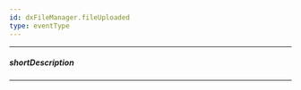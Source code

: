 ```yaml
---
id: dxFileManager.fileUploaded
type: eventType
---
```

---
##### shortDescription
<!-- Description goes here -->

---
<!-- Description goes here -->